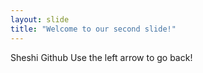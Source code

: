 ```yaml
---
layout: slide
title: "Welcome to our second slide!"
---
```

Sheshi Github
Use the left arrow to go back!
